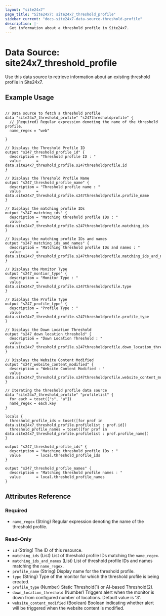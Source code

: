 ```yaml
---
layout: "site24x7"
page_title: "Site24x7: site24x7_threshold_profile"
sidebar_current: "docs-site24x7-data-source-threshold-profile"
description: |-
  Get information about a threshold profile in Site24x7.
---
```


# Data Source: site24x7\_threshold\_profile

Use this data source to retrieve information about an existing threshold profile in Site24x7.

## Example Usage

```hcl

// Data source to fetch a threshold profile
data "site24x7_threshold_profile" "s247thresholdprofile" {
  // (Required) Regular expression denoting the name of the threshold profile.
  name_regex = "web"
  
}

// Displays the Threshold Profile ID
output "s247_threshold_profile_id" {
  description = "Threshold profile ID : "
  value       = data.site24x7_threshold_profile.s247thresholdprofile.id
}

// Displays the Threshold Profile Name
output "s247_threshold_profile_name" {
  description = "Threshold profile name : "
  value       = data.site24x7_threshold_profile.s247thresholdprofile.profile_name
}

// Displays the matching profile IDs
output "s247_matching_ids" {
  description = "Matching threshold profile IDs : "
  value       = data.site24x7_threshold_profile.s247thresholdprofile.matching_ids
}

// Displays the matching profile IDs and names
output "s247_matching_ids_and_names" {
  description = "Matching threshold profile IDs and names : "
  value       = data.site24x7_threshold_profile.s247thresholdprofile.matching_ids_and_names
}

// Displays the Monitor Type
output "s247_montior_type" {
  description = "Monitor Type : "
  value       = data.site24x7_threshold_profile.s247thresholdprofile.type
}

// Displays the Profile Type
output "s247_profile_type" {
  description = "Profile Type : "
  value       = data.site24x7_threshold_profile.s247thresholdprofile.profile_type
}

// Displays the Down Location Threshold
output "s247_down_location_threshold" {
  description = "Down Location Threshold : "
  value       = data.site24x7_threshold_profile.s247thresholdprofile.down_location_threshold
}

// Displays the Website Content Modified
output "s247_website_content_modified" {
  description = "Website Content Modified : "
  value       = data.site24x7_threshold_profile.s247thresholdprofile.website_content_modified
}

// Iterating the threshold profile data source
data "site24x7_threshold_profile" "profilelist" {
  for_each = toset(["s", "a"])
  name_regex = each.key
}

locals {
  threshold_profile_ids = toset([for prof in data.site24x7_threshold_profile.profilelist : prof.id])
  threshold_profile_names = toset([for prof in data.site24x7_threshold_profile.profilelist : prof.profile_name])
}

output "s247_threshold_profile_ids" {
  description = "Matching threshold profile IDs : "
  value       = local.threshold_profile_ids
}

output "s247_threshold_profile_names" {
  description = "Matching threshold profile names : "
  value       = local.threshold_profile_names
}

```

## Attributes Reference

### Required

* `name_regex` (String) Regular expression denoting the name of the threshold profile.

### Read-Only

* `id` (String) The ID of this resource.
* `matching_ids` (List) List of threshold profile IDs matching the `name_regex`.
* `matching_ids_and_names` (List) List of threshold profile IDs and names matching the `name_regex`.
* `profile_name` (String) Display name for the threshold profile.
* `type` (String) Type of the monitor for which the threshold profile is being created.
* `profile_type` (Number) Static Threshold(1) or AI-based Threshold(2).
* `down_location_threshold` (Number) Triggers alert when the monitor is down from configured number of locations. Default value is '3'.
* `website_content_modified` (Boolean) Boolean indicating whether alert will be triggered when the website content is modified.



 